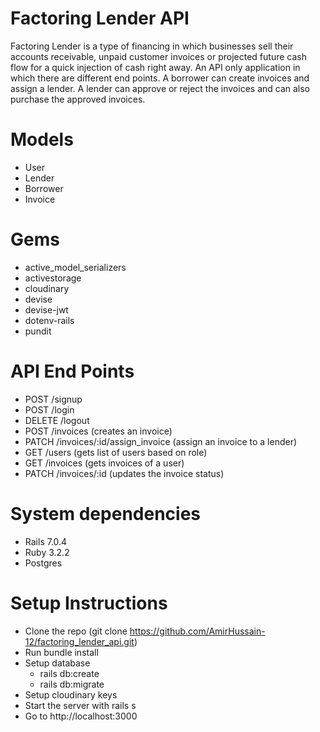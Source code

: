 # Factoring Lender API
  Factoring Lender is a type of financing in which businesses sell their accounts receivable, unpaid customer invoices or projected future cash flow for a quick injection of cash right away. An API only application in which there are different end points. A borrower can create invoices and assign a lender. A lender can approve or reject the invoices and can also purchase the approved invoices.

# Models
  - User
  - Lender
  - Borrower
  - Invoice

# Gems
  - active_model_serializers
  - activestorage
  - cloudinary
  - devise
  - devise-jwt
  - dotenv-rails
  - pundit

# API End Points
  - POST /signup
  - POST /login
  - DELETE /logout
  - POST /invoices  (creates an invoice)
  - PATCH /invoices/:id/assign_invoice  (assign an invoice to a lender)
  - GET /users  (gets list of users based on role)
  - GET /invoices  (gets invoices of a user)
  - PATCH /invoices/:id  (updates the invoice status)

# System dependencies
  - Rails 7.0.4
  - Ruby 3.2.2
  - Postgres

# Setup Instructions
  - Clone the repo (git clone https://github.com/AmirHussain-12/factoring_lender_api.git)
  - Run bundle install
  - Setup database
    - rails db:create
    - rails db:migrate
  - Setup cloudinary keys
  - Start the server with rails s
  - Go to http://localhost:3000
